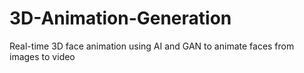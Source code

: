 # 3D-Animation-Generation
Real-time 3D face animation using AI and GAN to animate faces from images to video
